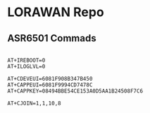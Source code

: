 # LORAWAN Repo



## ASR6501 Commads

```

AT+IREBOOT=0
AT+ILOGLVL=0

AT+CDEVEUI=6081F908B347B450
AT+CAPPEUI=6081F9994CD7478C
AT+CAPPKEY=08494BBE54CE153A0D5AA1B24508F7C6

AT+CJOIN=1,1,10,8
```
